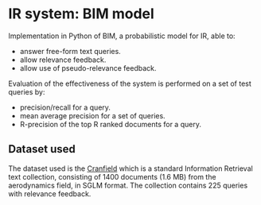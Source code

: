 # IR system: BIM model
Implementation in Python of BIM, a probabilistic model for IR, able to:

- answer free-form text queries.
- allow relevance feedback.
- allow use of pseudo-relevance feedback.

Evaluation of the effectiveness of the system is performed on a set of test queries by:
- precision/recall for a query.
- mean average precision for a set of queries.
- R-precision of the top R ranked documents for a query.

## Dataset used

The dataset used is the [Cranfield](http://ir.dcs.gla.ac.uk/resources/test_collections/cran/) which is a standard Information Retrieval text collection, consisting of 1400 documents (1.6 MB) from the aerodynamics field, in SGLM format. 
The collection contains 225 queries with relevance feedback.

